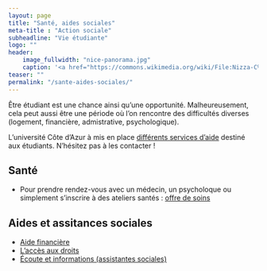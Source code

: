 ```yaml
---
layout: page
title: "Santé, aides sociales"
meta-title : "Action sociale"
subheadline: "Vie étudiante"
logo: ""
header:
    image_fullwidth: "nice-panorama.jpg"
    caption: '<a href="https://commons.wikimedia.org/wiki/File:Nizza-C%C3%B4te_d%27Azur_(cropped).jpg">© Tobi 87</a> (CC BY-SA 3.0)'
teaser: ""
permalink: "/sante-aides-sociales/"
---
```



Être étudiant est une chance ainsi qu’une opportunité. Malheureusement, cela
peut aussi être une période où l’on rencontre des difficultés diverses
(logement, financière, admistrative, psychologique).

L’université Côte d’Azur à mis en place [différents services d’aide](https://univ-cotedazur.fr/vie-des-campus/sante-aide-sociale)
destiné aux étudiants. N’hésitez pas à les contacter !


## Santé

- Pour prendre rendez-vous avec un médecin, un psycholoque ou
  simplement s’inscrire à des ateliers santés : [offre de
  soins](https://univ-cotedazur.fr/vie-des-campus/sante-aide-sociale)

## Aides et assitances sociales

- [Aide financière](https://univ-cotedazur.fr/vie-des-campus/sante-aide-sociale/aides-sociales/aide-financiere)
- [L’accès aux droits](https://univ-cotedazur.fr/vie-des-campus/sante-aide-sociale/aides-sociales/acces-aux-droits)
- [Écoute et informations (assistantes sociales)](https://univ-cotedazur.fr/vie-des-campus/sante-aide-sociale/aides-sociales/logement)

